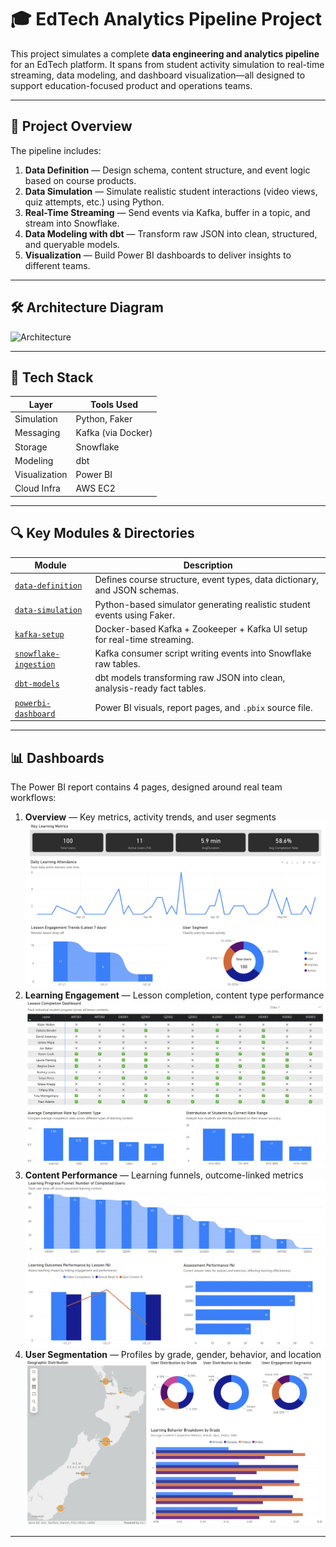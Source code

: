 # 🎓 EdTech Analytics Pipeline Project

This project simulates a complete **data engineering and analytics pipeline** for an EdTech platform. It spans from student activity simulation to real-time streaming, data modeling, and dashboard visualization—all designed to support education-focused product and operations teams.

---

## 🧠 Project Overview

The pipeline includes:

1. **Data Definition** — Design schema, content structure, and event logic based on course products.
2. **Data Simulation** — Simulate realistic student interactions (video views, quiz attempts, etc.) using Python.
3. **Real-Time Streaming** — Send events via Kafka, buffer in a topic, and stream into Snowflake.
4. **Data Modeling with dbt** — Transform raw JSON into clean, structured, and queryable models.
5. **Visualization** — Build Power BI dashboards to deliver insights to different teams.

---

## 🛠️ Architecture Diagram

![Architecture](./docs/edtech-architecture.png)

---

## 🔧 Tech Stack

| Layer         | Tools Used         |
| ------------- | ------------------ |
| Simulation    | Python, Faker      |
| Messaging     | Kafka (via Docker) |
| Storage       | Snowflake          |
| Modeling      | dbt                |
| Visualization | Power BI           |
| Cloud Infra   | AWS EC2            |

---

## 🔍 Key Modules & Directories

| Module                                          | Description                                                               |
| ----------------------------------------------- | ------------------------------------------------------------------------- |
| [`data-definition`](./data-definition/)         | Defines course structure, event types, data dictionary, and JSON schemas. |
| [`data-simulation`](./data-simulation/)         | Python-based simulator generating realistic student events using Faker.   |
| [`kafka-setup`](./kafka-setup/)                 | Docker-based Kafka + Zookeeper + Kafka UI setup for real-time streaming.  |
| [`snowflake-ingestion`](./snowflake-ingestion/) | Kafka consumer script writing events into Snowflake raw tables.           |
| [`dbt-models`](./dbt-models/)                   | dbt models transforming raw JSON into clean, analysis-ready fact tables.  |
| [`powerbi-dashboard`](./powerbi-dashboard/)     | Power BI visuals, report pages, and `.pbix` source file.                  |

---

## 📊 Dashboards

The Power BI report contains 4 pages, designed around real team workflows:

1. **Overview** — Key metrics, activity trends, and user segments
![Overview](./powerbi-dashboard/powerbi-overview.png)
2. **Learning Engagement** — Lesson completion, content type performance
![powerbi-learning-engagement](./powerbi-dashboard/powerbi-learning-engagement.png)
3. **Content Performance** — Learning funnels, outcome-linked metrics
![powerbi-content-performance](./powerbi-dashboard/powerbi-content-performance.png)
7. **User Segmentation** — Profiles by grade, gender, behavior, and location
![powerbi-user-segmentation](./powerbi-dashboard/powerbi-user-segmentation.png)



---

